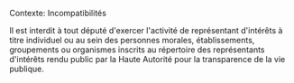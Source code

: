Contexte: Incompatibilités

Il est interdit à tout député d'exercer l'activité de représentant d'intérêts à titre individuel ou au sein des personnes morales, établissements, groupements ou organismes inscrits au répertoire des représentants d'intérêts rendu public par la Haute Autorité pour la transparence de la vie publique.